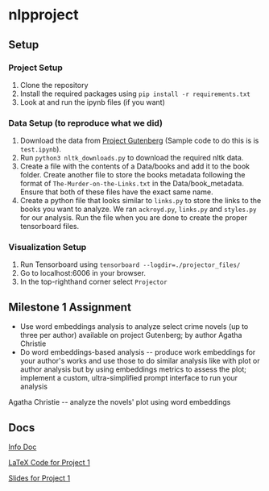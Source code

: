 # nlpproject

## Setup

### Project Setup

1. Clone the repository
2. Install the required packages using `pip install -r requirements.txt`
3. Look at and run the ipynb files (if you want)

### Data Setup (to reproduce what we did)

1. Download the data from [Project Gutenberg](https://www.gutenberg.org/) (Sample code to do this is is `test.ipynb`).
2. Run `python3 nltk_downloads.py` to download the required nltk data.
3. Create a file with the contents of a Data/books and add it to the book folder. Create another file to store the books metadata following the format of `The-Murder-on-the-Links.txt` in the Data/book_metadata. Ensure that both of these files have the exact same name.
4. Create a python file that looks similar to `links.py` to store the links to the books you want to analyze. We ran `ackroyd.py`, `links.py` and `styles.py` for our analysis. Run the file when you are done to create the proper tensorboard files.

### Visualization Setup

1. Run Tensorboard using `tensorboard --logdir=./projector_files/`
2. Go to localhost:6006 in your browser.
3. In the top-righthand corner select `Projector`

## Milestone 1 Assignment

- Use word embeddings analysis to analyze select crime novels (up to three per author) available on project Gutenberg; by author Agatha Christie
- Do word embeddings-based analysis -- produce work embeddings for your author's works and use those to do similar analysis like with plot or author analysis but by using embeddings metrics to assess the plot;
implement a custom, ultra-simplified prompt interface to run your analysis

Agatha Christie -- analyze the novels' plot using word embeddings  

## Docs

[Info Doc](https://docs.google.com/document/d/1SzlvAJDJ_J6TmqEKMKzm24yskDTdLdnPAg5V2sZGQQU/edit#heading=h.drgugs2suv61)

[LaTeX Code for Project 1](https://docs.google.com/document/d/1CAOgCz53kaDHoT7jyzDVTkqXNURDrYvL9NK5dGl2nt0/edit?tab=t.0)

[Slides for Project 1](https://docs.google.com/presentation/d/1ZUDemqwNvS-08xp7VWl1Ov0Y36tAkW7FoDArsWdbfEw/edit#slide=id.p)
